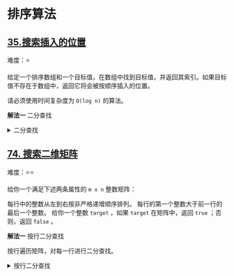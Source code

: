 # 排序算法

## [35.搜索插入的位置](https://leetcode.cn/problems/search-insert-position)

难度：⭐️

给定一个排序数组和一个目标值，在数组中找到目标值，并返回其索引。如果目标值不存在于数组中，返回它将会被按顺序插入的位置。

请必须使用时间复杂度为 `O(log n)` 的算法。

**解法一** 二分查找

<details>
  <summary>二分查找</summary>

  ```java
    public int searchInsert(int[] nums, int target) {
        int left = 0;
        int right = nums.length - 1;
        while (left <= right) {
            int mid = left + (right - left) / 2;
            if (nums[mid] == target) {
                return mid;
            } else if (nums[mid] < target) {
                left = mid + 1;
            } else {
                right = mid - 1;
            }
        }
        return left;
    }
  ```
</details>

## [74. 搜索二维矩阵](https://leetcode.cn/problems/search-a-2d-matrix/description)

难度：⭐️⭐️

给你一个满足下述两条属性的 `m x n` 整数矩阵：

每行中的整数从左到右按非严格递增顺序排列。
每行的第一个整数大于前一行的最后一个整数。
给你一个整数 `target` ，如果 `target` 在矩阵中，返回 `true` ；否则，返回 `false` 。

**解法一** 按行二分查找

按行遍历矩阵，对每一行进行二分查找。

<details>
  <summary>按行二分查找</summary>

  ```java
    public boolean searchMatrix(int[][] matrix, int target) {
        for (int i = 0; i < matrix.length; i++) {
            if (binarySearch(matrix[i], target)) {
                return true;
            }
        }
        return false;
    }

    private boolean binarySearch(int[] nums, int target) {
        int left = 0;
        int right = nums.length - 1;
        while (left <= right) {
            int mid = left + (right - left) / 2;
            if (target == nums[mid]) {
                return true;
            } else if (target > nums[mid]) {
                left = mid + 1;
            } else {
                right = mid - 1;
            }
        }
        return false;
    }
  ```
</details>
